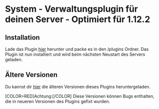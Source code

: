 # System - Verwaltungsplugin für deinen Server - Optimiert für 1.12.2

## Installation

Lade das Plugin [hier](https://raw.githubusercontent.com/derdeveloper/system/master/resources/System-1.0-SNAPSHOT.jar) herunter und packe es in den /plugins Ordner.
Das Plugin ist nun installiert und wird beim nächsten Neustart des Servers geladen.

## Ältere Versionen

Du kannst dir [hier](https://github.com/derdeveloper/system/blob/master/DOWNLOADS.md) die älteren Versionen dieses Plugins heruntergeladen.

[COLOR=RED]Achtung:[/COLOR] Diese Versionen können Bugs enthalten, die in neueren Versionen des Plugins gefixt wurden.

